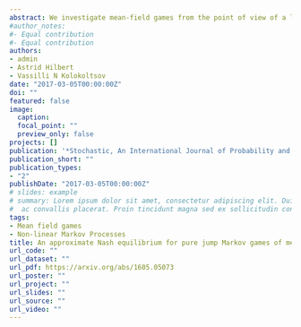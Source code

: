 ```yaml
---
abstract: We investigate mean-field games from the point of view of a large number of indistinguishable players, which eventually converges to infinity. The players are weakly coupled via their empirical measure. The dynamics of the states of the individual players is governed by a non-autonomous pure jump type semi group in a Euclidean space, which is not necessarily smoothing. Investigations are conducted in the framework of non-linear Markovian semi groups. We show that the individual optimal strategy results from a consistent coupling of an optimal control problem with a forward non-autonomous dynamics. In the limit as the number N of players goes to infinity this leads to a jump-type analog of the well-known non-linear McKean–Vlasov dynamics. The case where one player has an individual preference different from the ones of the remaining players is also covered. The two results combined reveal an epsilon-Nash Equilibrium for the N-player games.
#author_notes:
#- Equal contribution
#- Equal contribution
authors:
- admin
- Astrid Hilbert
- Vassilli N Kolokoltsov
date: "2017-03-05T00:00:00Z"
doi: ""
featured: false
image:
  caption: 
  focal_point: ""
  preview_only: false
projects: []
publication: '*Stochastic, An International Journal of Probability and Stochastic Processes*'
publication_short: ""
publication_types:
- "2"
publishDate: "2017-03-05T00:00:00Z"
# slides: example
# summary: Lorem ipsum dolor sit amet, consectetur adipiscing elit. Duis posuere tellus
#  ac convallis placerat. Proin tincidunt magna sed ex sollicitudin condimentum.
tags:
- Mean field games
- Non-linear Markov Processes
title: An approximate Nash equilibrium for pure jump Markov games of mean-field-type on continuous state space.
url_code: ""
url_dataset: ""
url_pdf: https://arxiv.org/abs/1605.05073
url_poster: ""
url_project: ""
url_slides: ""
url_source: ""
url_video: ""
---
```

